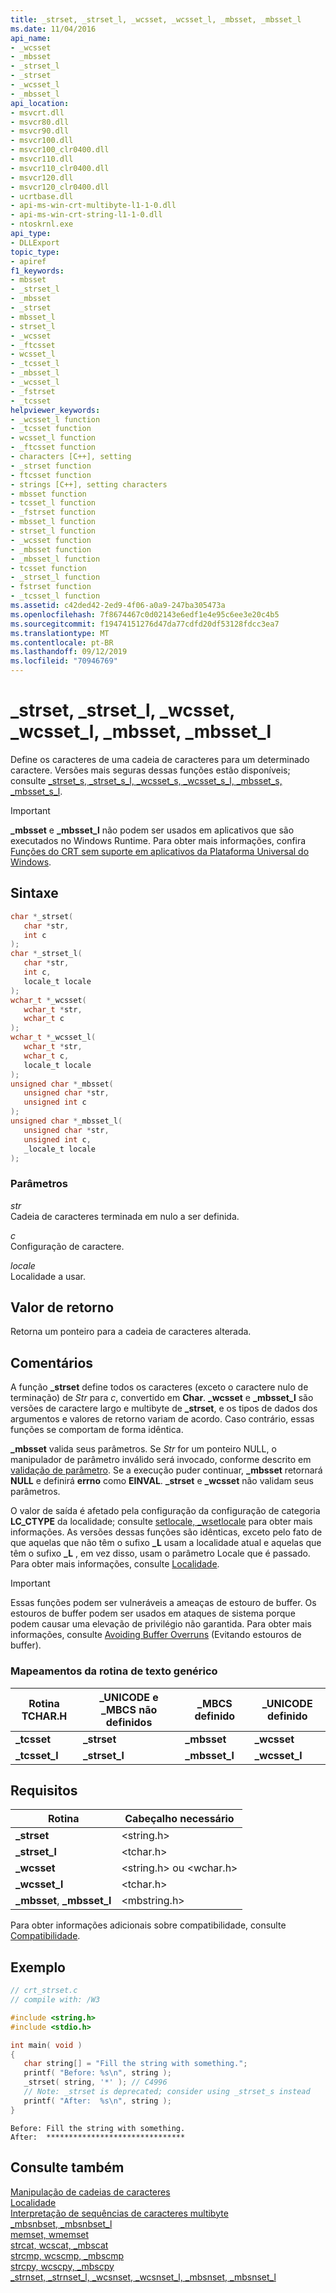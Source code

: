 ```yaml
---
title: _strset, _strset_l, _wcsset, _wcsset_l, _mbsset, _mbsset_l
ms.date: 11/04/2016
api_name:
- _wcsset
- _mbsset
- _strset_l
- _strset
- _wcsset_l
- _mbsset_l
api_location:
- msvcrt.dll
- msvcr80.dll
- msvcr90.dll
- msvcr100.dll
- msvcr100_clr0400.dll
- msvcr110.dll
- msvcr110_clr0400.dll
- msvcr120.dll
- msvcr120_clr0400.dll
- ucrtbase.dll
- api-ms-win-crt-multibyte-l1-1-0.dll
- api-ms-win-crt-string-l1-1-0.dll
- ntoskrnl.exe
api_type:
- DLLExport
topic_type:
- apiref
f1_keywords:
- mbsset
- _strset_l
- _mbsset
- _strset
- mbsset_l
- strset_l
- _wcsset
- _ftcsset
- wcsset_l
- _tcsset_l
- _mbsset_l
- _wcsset_l
- _fstrset
- _tcsset
helpviewer_keywords:
- _wcsset_l function
- _tcsset function
- wcsset_l function
- _ftcsset function
- characters [C++], setting
- _strset function
- ftcsset function
- strings [C++], setting characters
- mbsset function
- tcsset_l function
- _fstrset function
- mbsset_l function
- strset_l function
- _wcsset function
- _mbsset function
- _mbsset_l function
- tcsset function
- _strset_l function
- fstrset function
- _tcsset_l function
ms.assetid: c42ded42-2ed9-4f06-a0a9-247ba305473a
ms.openlocfilehash: 7f8674467c0d02143e6edf1e4e95c6ee3e20c4b5
ms.sourcegitcommit: f19474151276d47da77cdfd20df53128fdcc3ea7
ms.translationtype: MT
ms.contentlocale: pt-BR
ms.lasthandoff: 09/12/2019
ms.locfileid: "70946769"
---
```

# <a name="_strset-_strset_l-_wcsset-_wcsset_l-_mbsset-_mbsset_l"></a>_strset, _strset_l, _wcsset, _wcsset_l, _mbsset, _mbsset_l

Define os caracteres de uma cadeia de caracteres para um determinado caractere. Versões mais seguras dessas funções estão disponíveis; consulte [_strset_s, _strset_s_l, _wcsset_s, _wcsset_s_l, _mbsset_s, _mbsset_s_l](strset-s-strset-s-l-wcsset-s-wcsset-s-l-mbsset-s-mbsset-s-l.md).

> [!IMPORTANT]
> **_mbsset** e **_mbsset_l** não podem ser usados em aplicativos que são executados no Windows Runtime. Para obter mais informações, confira [Funções do CRT sem suporte em aplicativos da Plataforma Universal do Windows](../../cppcx/crt-functions-not-supported-in-universal-windows-platform-apps.md).

## <a name="syntax"></a>Sintaxe

```C
char *_strset(
   char *str,
   int c
);
char *_strset_l(
   char *str,
   int c,
   locale_t locale
);
wchar_t *_wcsset(
   wchar_t *str,
   wchar_t c
);
wchar_t *_wcsset_l(
   wchar_t *str,
   wchar_t c,
   locale_t locale
);
unsigned char *_mbsset(
   unsigned char *str,
   unsigned int c
);
unsigned char *_mbsset_l(
   unsigned char *str,
   unsigned int c,
   _locale_t locale
);
```

### <a name="parameters"></a>Parâmetros

*str*<br/>
Cadeia de caracteres terminada em nulo a ser definida.

*c*<br/>
Configuração de caractere.

*locale*<br/>
Localidade a usar.

## <a name="return-value"></a>Valor de retorno

Retorna um ponteiro para a cadeia de caracteres alterada.

## <a name="remarks"></a>Comentários

A função **_strset** define todos os caracteres (exceto o caractere nulo de terminação) de *Str* para *c*, convertido em **Char**. **_wcsset** e **_mbsset_l** são versões de caractere largo e multibyte de **_strset**, e os tipos de dados dos argumentos e valores de retorno variam de acordo. Caso contrário, essas funções se comportam de forma idêntica.

**_mbsset** valida seus parâmetros. Se *Str* for um ponteiro NULL, o manipulador de parâmetro inválido será invocado, conforme descrito em [validação de parâmetro](../../c-runtime-library/parameter-validation.md). Se a execução puder continuar, **_mbsset** retornará **NULL** e definirá **errno** como **EINVAL**. **_strset** e **_wcsset** não validam seus parâmetros.

O valor de saída é afetado pela configuração da configuração de categoria **LC_CTYPE** da localidade; consulte [setlocale, _wsetlocale](setlocale-wsetlocale.md) para obter mais informações. As versões dessas funções são idênticas, exceto pelo fato de que aquelas que não têm o sufixo **_L** usam a localidade atual e aquelas que têm o sufixo **_L** , em vez disso, usam o parâmetro Locale que é passado. Para obter mais informações, consulte [Localidade](../../c-runtime-library/locale.md).

> [!IMPORTANT]
> Essas funções podem ser vulneráveis a ameaças de estouro de buffer. Os estouros de buffer podem ser usados em ataques de sistema porque podem causar uma elevação de privilégio não garantida. Para obter mais informações, consulte [Avoiding Buffer Overruns](/windows/win32/SecBP/avoiding-buffer-overruns) (Evitando estouros de buffer).

### <a name="generic-text-routine-mappings"></a>Mapeamentos da rotina de texto genérico

|Rotina TCHAR.H|_UNICODE e _MBCS não definidos|_MBCS definido|_UNICODE definido|
|---------------------|------------------------------------|--------------------|-----------------------|
|**_tcsset**|**_strset**|**_mbsset**|**_wcsset**|
|**_tcsset_l**|**_strset_l**|**_mbsset_l**|**_wcsset_l**|

## <a name="requirements"></a>Requisitos

|Rotina|Cabeçalho necessário|
|-------------|---------------------|
|**_strset**|\<string.h>|
|**_strset_l**|\<tchar.h>|
|**_wcsset**|\<string.h> ou \<wchar.h>|
|**_wcsset_l**|\<tchar.h>|
|**_mbsset**, **_mbsset_l**|\<mbstring.h>|

Para obter informações adicionais sobre compatibilidade, consulte [Compatibilidade](../../c-runtime-library/compatibility.md).

## <a name="example"></a>Exemplo

```C
// crt_strset.c
// compile with: /W3

#include <string.h>
#include <stdio.h>

int main( void )
{
   char string[] = "Fill the string with something.";
   printf( "Before: %s\n", string );
   _strset( string, '*' ); // C4996
   // Note: _strset is deprecated; consider using _strset_s instead
   printf( "After:  %s\n", string );
}
```

```Output
Before: Fill the string with something.
After:  *******************************
```

## <a name="see-also"></a>Consulte também

[Manipulação de cadeias de caracteres](../../c-runtime-library/string-manipulation-crt.md)<br/>
[Localidade](../../c-runtime-library/locale.md)<br/>
[Interpretação de sequências de caracteres multibyte](../../c-runtime-library/interpretation-of-multibyte-character-sequences.md)<br/>
[_mbsnbset, _mbsnbset_l](mbsnbset-mbsnbset-l.md)<br/>
[memset, wmemset](memset-wmemset.md)<br/>
[strcat, wcscat, _mbscat](strcat-wcscat-mbscat.md)<br/>
[strcmp, wcscmp, _mbscmp](strcmp-wcscmp-mbscmp.md)<br/>
[strcpy, wcscpy, _mbscpy](strcpy-wcscpy-mbscpy.md)<br/>
[_strnset, _strnset_l, _wcsnset, _wcsnset_l, _mbsnset, _mbsnset_l](strnset-strnset-l-wcsnset-wcsnset-l-mbsnset-mbsnset-l.md)<br/>
